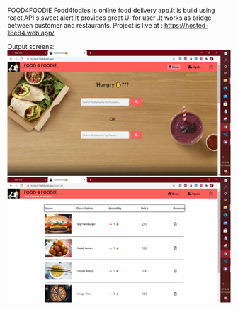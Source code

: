 FOOD4FOODIE
Food4fodies is online food delivery app.It is build using react,API's,sweet alert.It provides great UI for user .It works as bridge between customer and restaurants.
Project is live at : https://hosted-18e84.web.app/
      
Output screens:
![](Output/Foodie2.png)
![](Output/Foodie1.png)
